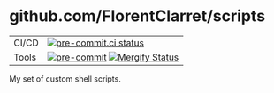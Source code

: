 # github.com/FlorentClarret/scripts

|       |                                                                                                                                                      |
|-------|------------------------------------------------------------------------------------------------------------------------------------------------------|
| CI/CD | [![pre-commit.ci status][pre-commit-ci-badge]][pre-commit-ci-result]                                                                                 |
| Tools | [![pre-commit][pre-commit-badge]][pre-commit-badge] [![Mergify Status][mergify-badge]][mergify-website] |

My set of custom shell scripts.

[mergify-website]: https://mergify.com
[mergify-badge]: https://img.shields.io/endpoint.svg?url=https://api.mergify.com/v1/badges/FlorentClarret/dotfiles&style=flat
[pre-commit-ci-badge]: https://results.pre-commit.ci/badge/github/FlorentClarret/dotfiles/main.svg
[pre-commit-ci-result]: https://results.pre-commit.ci/latest/github/FlorentClarret/dotfiles/main
[pre-commit-badge]: https://img.shields.io/badge/pre--commit-enabled-brightgreen?logo=pre-commit
[pre-commit-website]: https://img.shields.io/badge/pre--commit-enabled-brightgreen?logo=pre-commit
